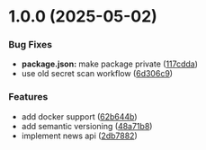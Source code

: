 # 1.0.0 (2025-05-02)


### Bug Fixes

* **package.json:** make package private ([117cdda](https://github.com/Khumozin/news-api/commit/117cdda0daf2f8ba0538994a0a01b9bb257330e8))
* use old secret scan workflow ([6d306c9](https://github.com/Khumozin/news-api/commit/6d306c94766896977e3ab5ebe34d566203d707da))


### Features

* add docker support ([62b644b](https://github.com/Khumozin/news-api/commit/62b644b2b20b10eace775af0c3310c8f53a89654))
* add semantic versioning ([48a71b8](https://github.com/Khumozin/news-api/commit/48a71b858e4fdeba59d50e73e0537bb266eb6728))
* implement news api ([2db7882](https://github.com/Khumozin/news-api/commit/2db7882dc09c6566e25ff38429f8884dac0dc41b))
